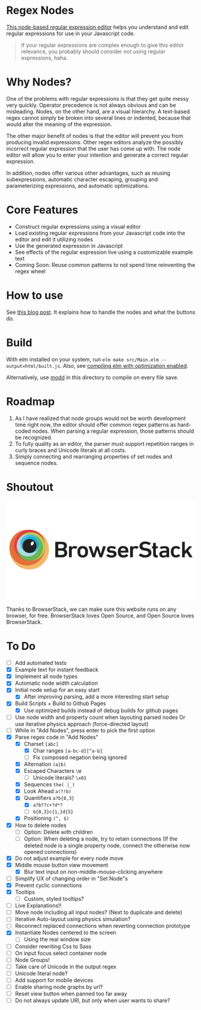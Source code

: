 # Regex Nodes

[This node-based regular expression editor](https://johannesvollmer.github.io/regex-nodes/) 
helps you understand and edit regular expressions for use in your Javascript code.

> If your regular expressions are complex enough to give this editor relevance, 
> you probably should consider not using regular expressions, haha.

# Why Nodes?

One of the problems with regular expressions is
that they get quite messy very quickly. Operator 
precedence is not always obvious and can be misleading.
Nodes, on the other hand, are a visual hierarchy. A text-based regex
cannot simply be broken into several lines or indented, 
because that would alter the meaning of the expression. 

The other major benefit of nodes is that the editor will prevent you from
producing invalid expressions. Other regex editors analyze the possibly incorrect
regular expression that the user has come up with. The node editor will
allow you to enter your intention and generate a correct regular expression.

In addition, nodes offer various other advantages, such as
reusing subexpressions, automatic character escaping, grouping and parameterizing expressions, 
and automatic optimizations.


# Core Features
- Construct regular expressions using a visual editor
- Load existing regular expressions from your Javascript code into the editor and edit it utilizing nodes
- Use the generated expression in Javascript
- See effects of the regular expression live using a customizable example text
- Coming Soon: Reuse common patterns to not spend time reinventing the regex wheel


# How to use

See [this blog post](https://johannesvollmer.github.io/2019/announcing-regex-nodes/).
It explains how to handle the nodes and what the buttons do.

# Build 

With elm installed on your system, run 
`elm make src/Main.elm --output=html/built.js`. Also, see 
[compiling elm with optimization enabled](https://elm-lang.org/0.19.0/optimize).

Alternatively, use [modd](https://github.com/cortesi/modd) 
in this directory to compile on every file save.


# Roadmap
1. As I have realized that node groups would not be worth development time
   right now, the editor should offer common regex patterns as hard-coded nodes.
   When parsing a regular expression, those patterns should be recognized.
2. To fully quality as an editor, the parser must support repetition ranges in curly 
   braces and Unicode literals at all costs.
3. Simply connecting and rearranging properties of set nodes and sequence nodes.
   

# Shoutout

[![BrowserStack Logo](/readme/browser-stack.png?raw=true "BrowserStack")](https://www.browserstack.com/)

Thanks to BrowserStack, we can make sure this website runs on any browser, for free. 
BrowserStack loves Open Source, and Open Source loves BrowserStack.


# To Do
- [ ] Add automated tests
- [x] Example text for instant feedback
- [x] Implement all node types
- [x] Automatic node width calculation
- [x] Initial node setup for an easy start
    - [x] After improving parsing, add a more interesting start setup
- [x] Build Scripts + Build to Github Pages
    - [x] Use optimized builds instead of debug builds for github pages
- [ ] Use node width and property count when layouting parsed nodes
      Or use iterative physics approach (force-directed layout)
- [ ] While in "Add Nodes", press enter to pick the first option
- [x] Parse regex code in "Add Nodes"
    - [x] Charset `[abc]`
        - [x] Char ranges `[a-bc-d][^a-b]`
        - [ ] Fix composed negation being ignored
    - [x] Alternation `(a|b)`
    - [x] Escaped Characters `\W`
        - [ ] Unicode literals? `\x01`
    - [x] Sequences `the( |_)`
    - [x] Look Ahead `a(?!b)`
    - [x] Quantifiers `a?b{0,3}`
        - [x]  `a?b??c+?d*?`
        - [ ]  `b{0,3}c{1,}d{5}`
    - [x] Positioning `(^, $)`
- [x] How to delete nodes
    - [ ] Option: Delete with children
    - [ ] Option: When deleting a node, try to retain connections 
          (If the deleted node is a single property node, 
          connect the otherwise now opened connections)
- [x] Do not adjust example for every node move
- [x] Middle mouse button view movement
    - [x] Blur text input on non-middle-mouse-clicking anywhere
- [ ] Simplify UX of changing order in "Set Node"s
- [x] Prevent cyclic connections
- [x] Tooltips
    - [ ] Custom, styled tooltips?
- [ ] Live Explanations!!
- [ ] Move node including all input nodes? (Next to duplicate and delete)
- [ ] Iterative Auto-layout using physics simulation?
- [ ] Reconnect replaced connections 
      when reverting connection prototype
- [x] Instantiate Nodes centered to the screen
    - [ ] Using the real window size
- [ ] Consider rewriting Css to Sass
- [ ] On input focus select container node
- [ ] Node Groups!
- [ ] Take care of Unicode in the output regex
- [ ] Unicode literal node?
- [ ] Add support for mobile devices
- [ ] Enable sharing node graphs by url?
- [ ] Reset view button when panned too far away
- [ ] Do not always update URI, but only when user wants to share?